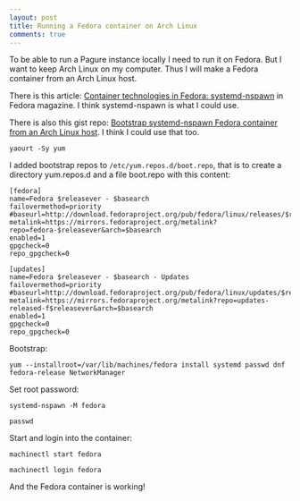 ```yaml
---
layout: post
title: Running a Fedora container on Arch Linux
comments: true
---
```


To be able to run a Pagure instance locally I need to run it on Fedora. But 
I want to keep Arch Linux on my computer. Thus I will make a Fedora container 
from an Arch Linux host.

There is this article: [Container technologies in Fedora: systemd-nspawn](https://fedoramagazine.org/container-technologies-fedora-systemd-nspawn/)
in Fedora magazine. I think systemd-nspawn is what I could use.

There is also this gist repo: [Bootstrap systemd-nspawn Fedora container from an Arch
Linux host](https://gist.github.com/jdnavarro/65c8284cc67a6ae2c5ee).
I think I could use that too.

`yaourt -Sy yum`

I added bootstrap repos to `/etc/yum.repos.d/boot.repo`,
that is to create a directory yum.repos.d and a file boot.repo with this content:

~~~~
[fedora]
name=Fedora $releasever - $basearch
failovermethod=priority
#baseurl=http://download.fedoraproject.org/pub/fedora/linux/releases/$releasever/Everything/$basearch/os/
metalink=https://mirrors.fedoraproject.org/metalink?repo=fedora-$releasever&arch=$basearch
enabled=1
gpgcheck=0
repo_gpgcheck=0

[updates]
name=Fedora $releasever - $basearch - Updates
failovermethod=priority
#baseurl=http://download.fedoraproject.org/pub/fedora/linux/updates/$releasever/Everything/$basearch/
metalink=https://mirrors.fedoraproject.org/metalink?repo=updates-released-f$releasever&arch=$basearch
enabled=1
gpgcheck=0
repo_gpgcheck=0
~~~~

Bootstrap:

`yum --installroot=/var/lib/machines/fedora install systemd passwd dnf fedora-release NetworkManager`

Set root password:

`systemd-nspawn -M fedora`

`passwd`

Start and login into the container:

`machinectl start fedora`

`machinectl login fedora`

And the Fedora container is working!
